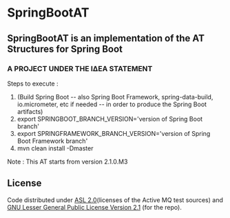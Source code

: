 # SpringBootAT

## SpringBootAT is an implementation of the AT Structures for Spring Boot

### A PROJECT UNDER THE ΙΔΕΑ STATEMENT

Steps to execute :

1. (Build Spring Boot -- also Spring Boot Framework, spring-data-build, io.micrometer, etc if needed -- in order to produce the Spring Boot artifacts)
2. export SPRINGBOOT_BRANCH_VERSION='version of Spring Boot branch'
3. export SPRINGFRAMEWORK_BRANCH_VERSION='version of Spring Boot Framework branch'
4. mvn clean install -Dmaster

Note : This AT starts from version 2.1.0.M3

## License

Code distributed under [ASL 2.0](LICENSE.TXT)(licenses of the Active MQ test sources) and [GNU Lesser General Public License Version 2.1](http://www.gnu.org/licenses/lgpl-2.1-standalone.html) (for the repo).
